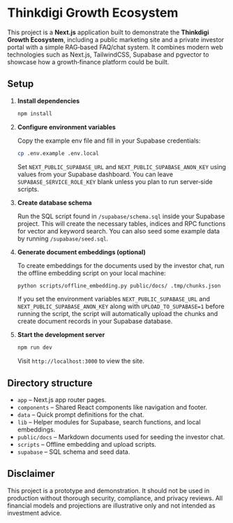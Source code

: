 # Thinkdigi Growth Ecosystem

This project is a **Next.js** application built to demonstrate the **Thinkdigi Growth Ecosystem**, including a public marketing site and a private investor portal with a simple RAG‑based FAQ/chat system. It combines modern web technologies such as Next.js, TailwindCSS, Supabase and pgvector to showcase how a growth‑finance platform could be built.

## Setup

1. **Install dependencies**

   ```bash
   npm install
   ```

2. **Configure environment variables**

   Copy the example env file and fill in your Supabase credentials:

   ```bash
   cp .env.example .env.local
   ```

   Set `NEXT_PUBLIC_SUPABASE_URL` and `NEXT_PUBLIC_SUPABASE_ANON_KEY` using values from your Supabase dashboard. You can leave `SUPABASE_SERVICE_ROLE_KEY` blank unless you plan to run server‑side scripts.

3. **Create database schema**

   Run the SQL script found in `/supabase/schema.sql` inside your Supabase project. This will create the necessary tables, indices and RPC functions for vector and keyword search. You can also seed some example data by running `/supabase/seed.sql`.

4. **Generate document embeddings (optional)**

   To create embeddings for the documents used by the investor chat, run the offline embedding script on your local machine:

   ```bash
   python scripts/offline_embedding.py public/docs/ .tmp/chunks.json
   ```

   If you set the environment variables `NEXT_PUBLIC_SUPABASE_URL` and `NEXT_PUBLIC_SUPABASE_ANON_KEY` along with `UPLOAD_TO_SUPABASE=1` before running the script, the script will automatically upload the chunks and create document records in your Supabase database.

5. **Start the development server**

   ```bash
   npm run dev
   ```

   Visit `http://localhost:3000` to view the site.

## Directory structure

- `app` – Next.js app router pages.
- `components` – Shared React components like navigation and footer.
- `data` – Quick prompt definitions for the chat.
- `lib` – Helper modules for Supabase, search functions, and local embeddings.
- `public/docs` – Markdown documents used for seeding the investor chat.
- `scripts` – Offline embedding and upload scripts.
- `supabase` – SQL schema and seed data.

## Disclaimer

This project is a prototype and demonstration. It should not be used in production without thorough security, compliance, and privacy reviews. All financial models and projections are illustrative only and not intended as investment advice.
